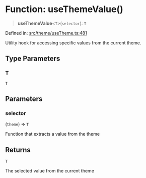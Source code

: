 # Function: useThemeValue()

> **useThemeValue**\<`T`\>(`selector`): `T`

Defined in: [src/theme/useTheme.ts:481](https://github.com/Nick2bad4u/Uptime-Watcher/blob/main/src/theme/useTheme.ts#L481)

Utility hook for accessing specific values from the current theme.

## Type Parameters

### T

`T`

## Parameters

### selector

(`theme`) => `T`

Function that extracts a value from the theme

## Returns

`T`

The selected value from the current theme
